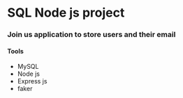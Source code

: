 # SQL Node js project

### Join us application to store users and their email

#### Tools

- MySQL
- Node js
- Express js
- faker
